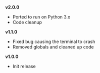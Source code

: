 **v2.0.0**
* Ported to run on Python 3.x
* Code cleanup

**v1.1.0**
* Fixed bug causing the terminal to crash
* Removed globals and cleaned up code

**v1.0.0**
* Init release